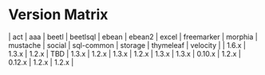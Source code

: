 # Version Matrix

|  act  |  aaa  | beetl | beetlsql | ebean | ebean2 | excel | freemarker | morphia | mustache | social | sql-common | storage | thymeleaf | velocity |
| 1.6.x | 1.3.x | 1.2.x | TBD | 1.3.x | 1.2.x | 1.3.x | 1.2.x | 1.3.x | 1.3.x | 0.10.x | 1.2.x | 0.12.x | 1.2.x | 1.2.x | 
